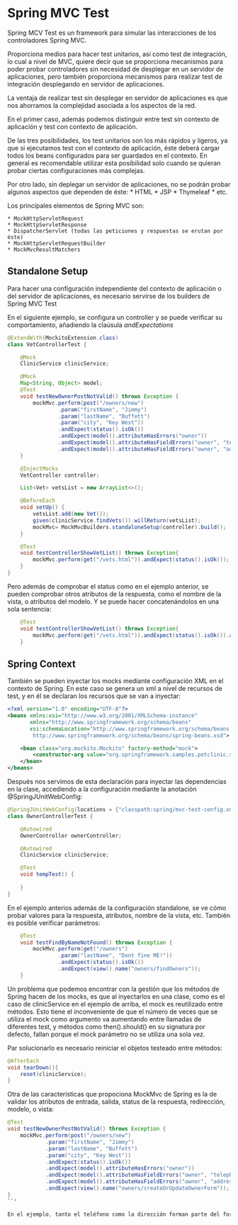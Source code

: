# Spring MVC Test

Spring MCV Test es un framework para simular las interacciones de los controladores Spring MVC.

Proporciona medios para hacer test unitarios, así como test de integración, lo cual a nivel de MVC, quiere decir que se proporciona mecanismos para poder probar controladores sin necesidad de desplegar en un servidor de aplicaciones, pero también proporciona mecanismos para realizar test de integración desplegando en servidor de aplicaciones.

La ventaja de realizar test sin desplegar en servidor de aplicaciones es que nos ahorramos la complejidad asociada a los aspectos de la red.

En el primer caso, además podemos distinguir entre test sin contexto de aplicación y test con contexto de aplicación.

De las tres posibilidades, los test unitarios son los más rápidos y ligeros, ya que si ejecutamos test con el contexto de aplicación, éste deberá cargar todos los beans configurados para ser guardados en el contexto. En general es recomendable utilizar esta posibilidad solo cuando se quieran probar ciertas configuraciones más complejas.

Por otro lado, sin deplegar un servidor de aplicaciones, no se podrán probar algunos aspectos que dependen de éste:
    * HTML
    * JSP
    * Thymeleaf
    * etc.

Los principales elementos de Spring MVC son:

    * MockHttpServletRequest
    * MockHttpServletResponse
    * DispatcherServlet (todas las peticiones y respuestas se erutan por éste)
    * MockHttpServletRequestBuilder
    * MockMvcResultMatchers

## Standalone Setup

Para hacer una configuración independiente del contexto de aplicación o del servidor de aplicaciones, es necesario servirse de los builders de Spring MVC Test

En el siguiente ejemplo, se configura un controller y se puede verificar su comportamiento, añadiendo la claúsula _andExpectations_

```java
@ExtendWith(MockitoExtension.class)
class VetControllerTest {

    @Mock
    ClinicService clinicService;

    @Mock
    Map<String, Object> model;
    @Test
    void testNewOwnerPostNotValid() throws Exception {
        mockMvc.perform(post("/owners/new")
                .param("firstName", "Jimmy")
                .param("lastName", "Buffett")
                .param("city", "Key West"))
                .andExpect(status().isOk())
                .andExpect(model().attributeHasErrors("owner"))
                .andExpect(model().attributeHasFieldErrors("owner", "telephone"))
                .andExpect(model().attributeHasFieldErrors("owner", "address"));
    }

    @InjectMocks
    VetController controller;

    List<Vet> vetsList = new ArrayList<>();

    @BeforeEach
    void setUp() {
        vetsList.add(new Vet());
        given(clinicService.findVets()).willReturn(vetsList);
        mockMvc= MockMvcBuilders.standaloneSetup(controller).build();
    }

    @Test
    void testControllerShowVetList() throws Exception{
        mockMvc.perform(get("/vets.html")).andExpect(status().isOk());
    }
}
```
  
Pero además de comprobar el status como en el ejemplo anterior, se pueden comprobar otros atributos de la respuesta, como el nombre de la vista, o atributos del modelo. Y se puede hacer concatenándolos en una sola sentencia:

```java
    @Test
    void testControllerShowVetList() throws Exception{
        mockMvc.perform(get("/vets.html")).andExpect(status().isOk()).andExpect(model().attributeExists("vets")).andExpect(view().name("vets/vetList"));
    }
```

## Spring Context

También se pueden inyectar los mocks mediante configuración XML en el contexto de Spring. En este caso se genera un xml a nivel de recursos de test, y en él se declaran los recursos que se van a inyectar:

```xml
<?xml version="1.0" encoding="UTF-8"?>
<beans xmlns:xsi="http://www.w3.org/2001/XMLSchema-instance"
       xmlns="http://www.springframework.org/schema/beans"
       xsi:schemaLocation="http://www.springframework.org/schema/beans
        http://www.springframework.org/schema/beans/spring-beans.xsd">

    <bean class="org.mockito.Mockito" factory-method="mock">
        <constructor-arg value="org.springframework.samples.petclinic.service.ClinicService"/>
    </bean>
</beans>
```

Después nos servimos de esta declaración para inyectar las dependencias en la clase, accediendo a la configuración mediante la anotación @SpringJUnitWebConfig:

```java
@SpringJUnitWebConfig(locations = {"classpath:spring/mvc-test-config.xml"})
class OwnerControllerTest {

    @Autowired
    OwnerController ownerController;

    @Autowired
    ClinicService clinicService;

    @Test
    void tempTest() {
        
    }
}
```

En el ejemplo anterios además de la configuración standalone, se ve cómo probar valores para la respuesta, atributos, nombre de la vista, etc. También es posible verificar parámetros:

```java
    @Test
    void testFindByNameNotFound() throws Exception {
        mockMvc.perform(get("/owners")
                .param("lastName", "Dont fine ME!"))
                .andExpect(status().isOk())
                .andExpect(view().name("owners/findOwners"));
    }
```

Un problema que podemos encontrar con la gestión que los métodos de Spring hacen de los mocks, es que al inyectarlos en una clase, como es el caso de clinicService en el ejemplo de arriba, el mock es reutilizado entre métodos. Esto tiene el inconveniente de que el número de veces que se utiliza el mock como argumento va aumentando entre llamadas de diferentes test, y métodos como then().should() en su signatura por defecto, fallan porque el mock parámetro no se utiliza una sola vez.

Par solucionarlo es necesario reiniciar el objetos testeado entre métodos:

```java
@AfterEach
void tearDown(){
    reset(clinicService);
}
```

Otra de las características que propociona MockMvc de Spring es la de validar los atributos de entrada, salida, status de la respuesta, redirección, modelo, o vista:

```java
@Test
void testNewOwnerPostNotValid() throws Exception {
    mockMvc.perform(post("/owners/new")
            .param("firstName", "Jimmy")
            .param("lastName", "Buffett")
            .param("city", "Key West"))
            .andExpect(status().isOk())
            .andExpect(model().attributeHasErrors("owner"))
            .andExpect(model().attributeHasFieldErrors("owner", "telephone"))
            .andExpect(model().attributeHasFieldErrors("owner", "address"))
            .andExpect(view().name("owners/createOrUpdateOwnerForm"));
}
``'

En el ejemplo, tanto el teléfono como la dirección forman parte del formulario, pero no se han añadido como parámetro post, y se comprueba su ausencia.
